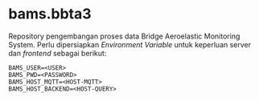 # bams.bbta3

Repository pengembangan proses data Bridge Aeroelastic Monitoring System. Perlu dipersiapkan
_Environment Variable_ untuk keperluan server dan _frontend_ sebagai berikut:

```
BAMS_USER=<USER>
BAMS_PWD=<PASSWORD>
BAMS_HOST_MQTT=<HOST-MQTT>
BAMS_HOST_BACKEND=<HOST-QUERY>
```
